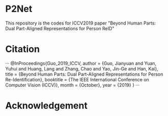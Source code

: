 # P2Net
  This repository is the codes for ICCV2019 paper "Beyond Human Parts: Dual Part-Aligned Representations for Person ReID"

# Citation

···
@InProceedings{Guo_2019_ICCV,
author = {Guo, Jianyuan and Yuan, Yuhui and Huang, Lang and Zhang, Chao and Yao, Jin-Ge and Han, Kai},
title = {Beyond Human Parts: Dual Part-Aligned Representations for Person Re-Identification},
booktitle = {The IEEE International Conference on Computer Vision (ICCV)},
month = {October},
year = {2019}
}
···

# Acknowledgement
